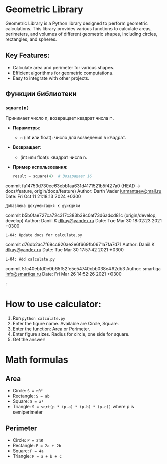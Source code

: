 # Geometric Library

Geometric Library is a Python library designed to perform geometric calculations. This library provides various functions to calculate areas, perimeters, and volumes of different geometric shapes, including circles, rectangles, and spheres.

## Key Features:
- Calculate area and perimeter for various shapes.
- Efficient algorithms for geometric computations.
- Easy to integrate with other projects.

## Функции библиотеки

### `square(n)`
Принимает число n, возвращает квадрат числа n.

- **Параметры**:
  - `n` (int или float): число для возведения в квадрат.
  
- **Возвращает**: 
  - (int или float): квадрат числа n.

- **Пример использования**:
  ```python
  result = square(4)  # Возвращает 16


commit fa14753d730ee63ebb1aa631d4171521b5f427a0 (HEAD -> docs/feature, origin/docs/feature)
Author: Darth Vader <iurmantaev@mail.ru>
Date:   Fri Oct 11 21:18:13 2024 +0300

    Добавлена документация к функциям

commit b5b0fae727ca72c317c383b39c0af73d6adcd81c (origin/develop, develop)
Author: Daniil.K <dlkay@yandex.ru>
Date:   Tue Mar 30 18:02:23 2021 +0300

    L-04: Update docs for calculate.py

commit d76db2ac7f69cc920ae2e6f669fb0671a7fa7d71
Author: Daniil.K <dlkay@yandex.ru>
Date:   Tue Mar 30 17:57:42 2021 +0300

    L-04: Add calculate.py

commit 51c40ebfd0e0b65f52fe5e54740cbb038e492db3
Author: smartiqa <info@smartiqa.ru>
Date:   Fri Mar 26 14:52:26 2021 +0300

:











# How to use calculator:
1. Run `python calculate.py`
2. Enter the figure name. Available are Circle, Square.
3. Enter the function: Area or Perimeter.
4. Enter figure sizes. Radius for circle, one side for square.
5. Get the answer!

# Math formulas
## Area
- Circle: `S = πR²`
- Rectangle: `S = ab`
- Square: `S = a²`
- Triangle: `S = sqrt(p * (p-a) * (p-b) * (p-c))` where p is semiperimeter

## Perimeter
- Circle: `P = 2πR`
- Rectangle: `P = 2a + 2b`
- Square: `P = 4a`
- Triangle: `P = a + b + c`

